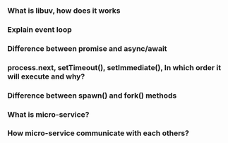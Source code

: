 ### What is libuv, how does it works

### Explain event loop

### Difference between promise and async/await

### process.next, setTimeout(), setImmediate(), In which order it will execute and why?

### Difference between spawn() and fork() methods

### What is micro-service?

### How micro-service communicate with each others?